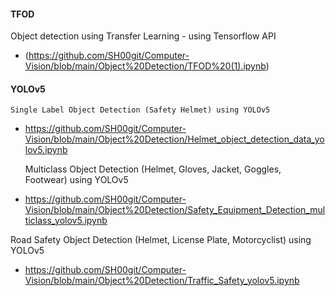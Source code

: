 #### TFOD 
Object detection using Transfer Learning - using Tensorflow API
  - (https://github.com/SH00git/Computer-Vision/blob/main/Object%20Detection/TFOD%20(1).ipynb)


#### YOLOv5

    Single Label Object Detection (Safety Helmet) using YOLOv5
  - https://github.com/SH00git/Computer-Vision/blob/main/Object%20Detection/Helmet_object_detection_data_yolov5.ipynb

    Multiclass Object Detection (Helmet, Gloves, Jacket, Goggles, Footwear) using YOLOv5
  - https://github.com/SH00git/Computer-Vision/blob/main/Object%20Detection/Safety_Equipment_Detection_multiclass_yolov5.ipynb

  Road Safety Object Detection (Helmet, License Plate, Motorcyclist) using YOLOv5
- https://github.com/SH00git/Computer-Vision/blob/main/Object%20Detection/Traffic_Safety_yolov5.ipynb
